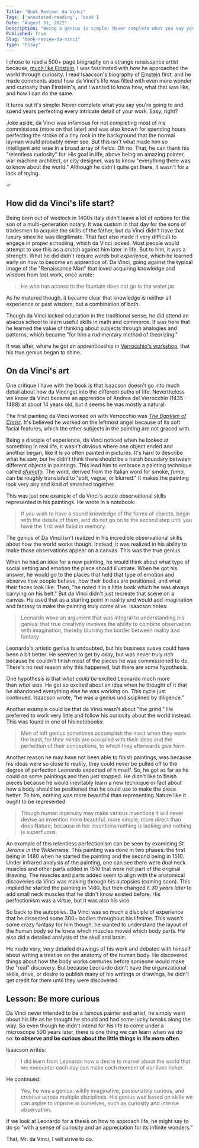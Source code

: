 ```yaml
---
Title: "Book Review: da Vinci"
Tags: ['annotated-reading', 'book']
Date: "August 31, 2022"
Description: "Being a genius is simple: Never complete what you say you're going to and spend years perfecting every intricate detail of your work. Easy, right?"
Published: True
Slug: "book-review-da-vinci"
Type: "Essay"
---
```


I chose to read a 500+ page biography on a strange renaissance artist because, [much like Einstein](https://www.daltonmabery.com/essays/albert-einstein), I was fascinated with how he approached the world through curiosity. I read Isaacson's biography of [Einstein](https://www.daltonmabery.com/book-notes/einstein-his-life-and-universe) first, and he made comments about how da Vinci's life was filled with even more wonder and curiosity than Einstein's, and I wanted to know how, what that was like, and how I can do the same.

It turns out it's simple: Never complete what you say you're going to and spend years perfecting every intricate detail of your work. Easy, right?

Joke aside, da Vinci was infamous for not completing most of his commissions (more on that later) and was also known for spending hours perfecting the stroke of a tiny rock in the background that the normal layman would probably never see. But this isn't what made him so intelligent and wise in a broad array of fields. Oh no. That, he can thank his "relentless curiosity" for. His goal in life, above being an amazing painter, war machine architect, or city designer, was to know "everything there was to know about the world." Although he didn't quite get there, it wasn't for a lack of trying.

✓

How did da Vinci's life start?
------------------------------

Being born out of wedlock in 1400s Italy didn't leave a lot of options for the son of a multi-generation notary. It was custom in that day for the sons of tradesmen to acquire the skills of the father, but da Vinci didn't have that luxury since he was illegitimate. That fact also made it very difficult to engage in proper schooling, which da Vinci lacked. Most people would attempt to use this as a crutch against him later in life. But to him, it was a strength. What he did didn't require *words* but *experience*, which he learned early on how to become an apprentice of. Da Vinci, going against the typical image of the "Renaissance Man" that loved acquiring knowledge and wisdom from lost work, once wrote:

> He who has access to the fountain does not go to the water jar.

As he matured though, it became clear that knowledge is neither all experience or past wisdom, but a combination of both.

Though da Vinci lacked education in the traditional sense, he did attend an abacus school to learn useful skills in math and commerce. It was here that he learned the value of thinking about subjects through analogies and patterns, which became "for him a rudimentary method of theorizing."

It was after, where he got an apprenticeship in [Verrocchio's workshop](https://en.wikipedia.org/wiki/Andrea_del_Verrocchio), that his true genius began to shine.

On da Vinci's art
-----------------

One critique I have with the book is that Isaacson doesn't go into much detail about how da Vinci got into the different paths of life. Nevertheless we know da Vinci became an apprentice of Andrea del Verrocchio (1435 - 1488) at about 14 years old, but it seems he was mostly a natural.

The first painting da Vinci worked on with Verrocchio was *[The Baptism of Christ](https://en.wikipedia.org/wiki/The_Baptism_of_Christ_%28Verrocchio_and_Leonardo%29)*. It's believed he worked on the leftmost angel because of its soft facial features, which the other subjects in the painting are not graced with.

Being a disciple of experience, da Vinci noticed when he looked at something in real life, it wasn't obvious where one object ended and another began, like it is so often painted in pictures. It's hard to describe what he saw, but he didn't think there should be a harsh boundary between different objects in paintings. This lead him to embrace a painting technique called *[sfumato](https://en.wikipedia.org/wiki/Sfumato)*. The word, derived from the Italian word for smoke, *fumo*, can be roughly translated to "soft, vague, or blurred." It makes the painting look very airy and kind of smashed together.

This was just one example of da Vinci's acute observational skills represented in his paintings. He wrote in a notebook:

> If you wish to have a sound knowledge of the forms of objects, begin with the details of them, and do not go on to the second step until you have the first well fixed in memory.

The genius of Da Vinci isn't realized in his incredible observational skills about how the world works though. Instead, it was realized in his ability to make those observations appear on a canvas. This was the true genius.

When he had an idea for a new painting, he would think about what type of social setting and emotion the piece should illustrate. When he got his answer, he would go to the places that held that type of emotion and observe how people behave, how their bodies are positioned, and what their faces look like. Then, "he noted it in a little book which he was always carrying on his belt." But da Vinci didn't just recreate that scene on a canvas. He used that as a starting point in reality and would add imagination and fantasy to make the painting truly come alive. Isaacson notes:

> Leonardo wove an argument that was integral to understanding his genius: that true creativity involves the ability to combine observation with imagination, thereby blurring the border between reality and fantasy

Leonardo's artistic genius is undoubted, but his business suave could have been a bit better. He seemed to get by okay, but was never truly rich because he couldn't finish most of the pieces he was commissioned to do. There's no *real* reason why this happened, but there are some hypothesis.

One hypothesis is that *what could be* excited Leonardo much more than *what was*. He got so excited about an idea when he thought of it that he abandoned everything else he was working on. This cycle just continued. Isaacson wrote, "he was a genius undisciplined by diligence."

Another example could be that da Vinci wasn't about "the grind." He preferred to work very little and follow his curiosity about the world instead. This was found in one of his notebooks:

> Men of loft genius sometimes accomplish the most when they work the least, for their minds are occupied with their ideas and the perfection of their conceptions, to which they afterwards give form.

Another reason he may have not been able to finish paintings, was because his ideas were so close to reality, they could never be pulled off to the degree of perfection Leonardo expected of himself. So, he got as far as he could on some paintings and then just stopped. He didn't like to finish pieces because he would inevitably learn a new technique or fact about how a body should be positioned that he could use to make the piece better. To him, nothing was more beautiful than representing Nature like it ought to be represented:

> Though human ingenuity may make various inventions it will never devise an invention more beautiful, more simple, more direct than does Nature; because in her inventions nothing is lacking and nothing is superfluous.

An example of this relentless perfectionism can be seen by examining *St. Jerome in the Wilderness.* This painting was done in two phases: the first being in 1480 when he started the painting and the second being in 1510. Under infrared analysis of the painting, one can see there were dual neck muscles and other parts added in 1510 that were not part of the original drawing. The muscles and parts added seem to align with the anatomical discoveries da Vinci was making through his autopsies (coming soon). This implied he started the painting in 1480, but then changed it *30 years later* to add small neck muscles that he didn't know existed before. His perfectionism was a virtue, but it was also his vice.

So back to the autopsies. Da Vinci was so much a disciple of experience that he dissected some 300+ bodies throughout his lifetime. This wasn't some crazy fantasy for him though, he wanted to understand the layout of the human body so he knew which muscles moved which body parts. He also did a detailed analysis of the skull and brain.

He made very, very detailed drawings of his work and debated with himself about writing a treatise on the anatomy of the human body. He discovered things about how the body works centuries before someone would make the "real" discovery. But because Leonardo didn't have the organizational skills, drive, or desire to publish many of his writings or drawings, he didn't get credit for them until they were discovered.

Lesson: Be more curious
-----------------------

Da Vinci never intended to be a famous painter and artist, he simply went about his life as he thought he should and had some lucky breaks along the way. So even though he didn't intend for his life to come under a microscope 500 years later, there is one thing we can learn when we do so: **to observe and be curious about the little things in life more often**.

Isaacson writes:

> I did learn from Leonardo how a desire to marvel about the world that we encounter each day can make each moment of our lives richer.

He continued:

> Yes, he was a genius: wildly imaginative, passionately curious, and creative across multiple disciplines. His genius was based on skills we can aspire to improve in ourselves, such as curiosity and intense observation.

If we look at Leonardo for a thesis on how to approach life, he might say to do so "with a sense of curiosity and an appreciation for its infinite wonders."

That, Mr. da Vinci, I will strive to do.